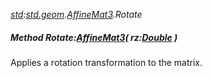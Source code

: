_[std](../../modules/std/std-module.md):[std.geom](../../modules/std/std-geom.md).[AffineMat3<T>](../../modules/std/std-geom-affinemat3.md).Rotate_
##### Method Rotate:[AffineMat3](../../modules/std/std-geom-affinemat3.md)<T>( rz:[Double](../../modules/wonkey/wonkey-types-double.md) )
Applies a rotation transformation to the matrix.
